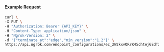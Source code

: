 <!-- Code generated for API Clients. DO NOT EDIT. -->

#### Example Request

```bash
curl \
-X PUT \
-H "Authorization: Bearer {API_KEY}" \
-H "Content-Type: application/json" \
-H "Ngrok-Version: 2" \
-d '{"terminate_at":"edge","min_version":"1.2"}' \
https://api.ngrok.com/endpoint_configurations/ec_2WzkxvORrK45chtejGEdT3I9cVj/tls_termination
```
